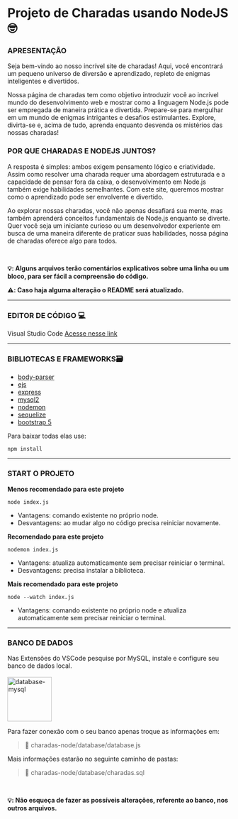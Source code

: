 # Projeto de Charadas usando NodeJS 🤓
<h3>
  APRESENTAÇÃO
</h3>
<p>
  Seja bem-vindo ao nosso incrível site de charadas! Aqui, você encontrará um pequeno universo de diversão e aprendizado, repleto de enigmas inteligentes e divertidos.
  
  Nossa página de charadas tem como objetivo introduzir você ao incrível mundo do desenvolvimento web e mostrar como a linguagem Node.js pode ser empregada de maneira prática e divertida.
  Prepare-se para mergulhar em um mundo de enigmas intrigantes e desafios estimulantes. Explore, divirta-se e, acima de tudo, aprenda enquanto desvenda os mistérios das nossas charadas!
</p>

<h3>
  POR QUE CHARADAS E NODEJS JUNTOS?
</h3>
<p>
  A resposta é simples: ambos exigem pensamento lógico e criatividade. Assim como resolver uma charada requer uma abordagem estruturada e a 
  capacidade de pensar fora da caixa, o desenvolvimento em Node.js também exige habilidades semelhantes. Com este site, queremos mostrar como o aprendizado pode ser envolvente e divertido.
  
  Ao explorar nossas charadas, você não apenas desafiará sua mente, mas também aprenderá conceitos fundamentais de Node.js enquanto se diverte. Quer você seja um iniciante curioso ou um 
  desenvolvedor experiente em busca de uma maneira diferente de praticar suas habilidades, nossa página de charadas oferece algo para todos.
  
  <br>
  
 **💡: Alguns arquivos terão comentários explicativos sobre uma linha ou um bloco, para ser fácil a compreensão do código.**

**⚠️: Caso haja alguma alteração o README será atualizado.**
</p>

<hr>

<h3>
  EDITOR DE CÓDIGO 💻
</h3>

<p>
  Visual Studio Code
  <a href="https://code.visualstudio.com/">
    Acesse nesse link
  </a>
</p>

<hr>
  
<h3>
  BIBLIOTECAS E FRAMEWORKS🗃️
</h3>

<ul>
  <li>
    <a href="https://www.npmjs.com/package/body-parser">
       body-parser
    </a>
  </li>
  
  <li>
    <a href="https://ejs.co/">
       ejs
    </a>
  </li>
  
  <li>
    <a href="https://expressjs.com/">
       express
    </a>
  </li>
  
  <li>
    <a href="https://www.npmjs.com/package/mysql2">
       mysql2
    </a>
  </li>
  
  <li>
    <a href="https://www.npmjs.com/package/nodemon">
       nodemon
    </a>
  </li>
  
  <li>
    <a href="https://sequelize.org/">
       sequelize
    </a>
  </li>

  <li>
    <a href="https://getbootstrap.com/">
       bootstrap 5
    </a>
  </li>
</ul>

<p>
  Para baixar todas elas use:

  ```
  npm install
  ```

</p>

<hr>

<h3>
  START O PROJETO
</h3>

<p>
  
  **Menos recomendado para este projeto**
  
  ```
  node index.js
  ```

  <ul>
    <li>Vantagens: comando existente no próprio node.</li>
    <li>Desvantagens: ao mudar algo no código precisa reiniciar novamente.</li>
  </ul>

  **Recomendado para este projeto**

  ```
  nodemon index.js
  ```

  <ul>
    <li>Vantagens: atualiza automaticamente sem precisar reiniciar o terminal.</li>
    <li>Desvantagens: precisa instalar a biblioteca.</li>    
  </ul>

  **Mais recomendado para este projeto**

  ```
  node --watch index.js
  ```

  <ul>
    <li>Vantagens: comando existente no próprio node e atualiza automaticamente sem precisar reiniciar o terminal.</li>
  </ul>
  
</p>

<hr>

<h3>
  BANCO DE DADOS
</h3>

<p>
  Nas Extensões do VSCode pesquise por MySQL, instale e configure seu banco de dados local.
  <br>
  <br>
  <a href="https://github.com/anacecilia-hb/charadas-node">
    <img height="100em" src="ext_database/db_usado.png" alt="database-mysql">
  </a>

  Para fazer conexão com o seu banco apenas troque as informações em:
  
  > 📁 charadas-node/database/database.js
  
  Mais informações estarão no seguinte caminho de pastas:
  
  > 📁 charadas-node/database/charadas.sql

  <br>
  
  **💡: Não esqueça de fazer as possíveis alterações, referente ao banco, nos outros arquivos.**
  
</p>
